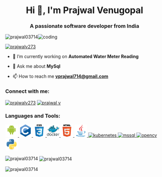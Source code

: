 <h1 align="center">Hi 👋, I'm Prajwal Venugopal</h1>
<h3 align="center">A passionate software developer from India</h3>
<img align ="right" alt="coding" width="400" src="https://www.bing.com/images/search?view=detailV2&ccid=wNGxHlTC&id=1AF5B4627E83A6D1903CFEC25FCB55EE8CAC7D04&thid=OIP.wNGxHlTCsH9zU90WDouoDQHaFj&mediaurl=https%3a%2f%2fimages.squarespace-cdn.com%2fcontent%2fv1%2f5769fc401b631bab1addb2ab%2f1541580611624-TE64QGKRJG8SWAIUS7NS%2fcoding-freak.gif&exph=600&expw=800&q=animated+coding+gif&simid=608037180695935563&FORM=IRPRST&ck=88E93EE9E551F3611CC6EADFA0CEB852&selectedIndex=0&itb=0&ajaxhist=0&ajaxserp=0"

<p align="left"> <img src="https://komarev.com/ghpvc/?username=prajwal03714&label=Profile%20views&color=0e75b6&style=flat" alt="prajwal03714" /> </p>

<p align="left"> <a href="https://twitter.com/prajwalv273" target="blank"><img src="https://img.shields.io/twitter/follow/prajwalv273?logo=twitter&style=for-the-badge" alt="prajwalv273" /></a> </p>

- 🔭 I’m currently working on **Automated Water Meter Reading**

- 💬 Ask me about **MySql**

- 📫 How to reach me **vprajwal714@gmail.com**

<h3 align="left">Connect with me:</h3>
<p align="left">
<a href="https://twitter.com/prajwalv273" target="blank"><img align="center" src="https://raw.githubusercontent.com/rahuldkjain/github-profile-readme-generator/master/src/images/icons/Social/twitter.svg" alt="prajwalv273" height="30" width="40" /></a>
<a href="https://linkedin.com/in/prajwal v" target="blank"><img align="center" src="https://raw.githubusercontent.com/rahuldkjain/github-profile-readme-generator/master/src/images/icons/Social/linked-in-alt.svg" alt="prajwal v" height="30" width="40" /></a>
</p>

<h3 align="left">Languages and Tools:</h3>
<p align="left"> <a href="https://developer.android.com" target="_blank" rel="noreferrer"> <img src="https://raw.githubusercontent.com/devicons/devicon/master/icons/android/android-original-wordmark.svg" alt="android" width="40" height="40"/> </a> <a href="https://www.cprogramming.com/" target="_blank" rel="noreferrer"> <img src="https://raw.githubusercontent.com/devicons/devicon/master/icons/c/c-original.svg" alt="c" width="40" height="40"/> </a> <a href="https://www.w3schools.com/css/" target="_blank" rel="noreferrer"> <img src="https://raw.githubusercontent.com/devicons/devicon/master/icons/css3/css3-original-wordmark.svg" alt="css3" width="40" height="40"/> </a> <a href="https://www.docker.com/" target="_blank" rel="noreferrer"> <img src="https://raw.githubusercontent.com/devicons/devicon/master/icons/docker/docker-original-wordmark.svg" alt="docker" width="40" height="40"/> </a> <a href="https://www.w3.org/html/" target="_blank" rel="noreferrer"> <img src="https://raw.githubusercontent.com/devicons/devicon/master/icons/html5/html5-original-wordmark.svg" alt="html5" width="40" height="40"/> </a> <a href="https://www.java.com" target="_blank" rel="noreferrer"> <img src="https://raw.githubusercontent.com/devicons/devicon/master/icons/java/java-original.svg" alt="java" width="40" height="40"/> </a> <a href="https://kubernetes.io" target="_blank" rel="noreferrer"> <img src="https://www.vectorlogo.zone/logos/kubernetes/kubernetes-icon.svg" alt="kubernetes" width="40" height="40"/> </a> <a href="https://www.microsoft.com/en-us/sql-server" target="_blank" rel="noreferrer"> <img src="https://www.svgrepo.com/show/303229/microsoft-sql-server-logo.svg" alt="mssql" width="40" height="40"/> </a> <a href="https://opencv.org/" target="_blank" rel="noreferrer"> <img src="https://www.vectorlogo.zone/logos/opencv/opencv-icon.svg" alt="opencv" width="40" height="40"/> </a> <a href="https://www.python.org" target="_blank" rel="noreferrer"> <img src="https://raw.githubusercontent.com/devicons/devicon/master/icons/python/python-original.svg" alt="python" width="40" height="40"/> </a> </p>

<p><img align="left" src="https://github-readme-stats.vercel.app/api/top-langs?username=prajwal03714&show_icons=true&locale=en&layout=compact" alt="prajwal03714" /></p>

<p>&nbsp;<img align="center" src="https://github-readme-stats.vercel.app/api?username=prajwal03714&show_icons=true&locale=en" alt="prajwal03714" /></p>

<p><img align="center" src="https://github-readme-streak-stats.herokuapp.com/?user=prajwal03714&" alt="prajwal03714" /></p>

